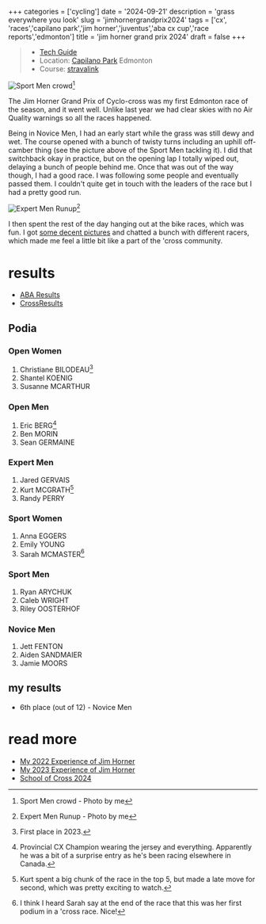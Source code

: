 +++
categories = ['cycling']
date = '2024-09-21'
description = 'grass everywhere you look'
slug = 'jimhornergrandprix2024'
tags = ['cx', 'races','capilano park','jim horner','juventus','aba cx cup','race reports','edmonton']
title = 'jim horner grand prix 2024'
draft = false
+++

> * [Tech Guide](https://www.juventus.ab.ca/jim-horner-grand-prix-of-cyclocross) 
> * Location: [Capilano Park](../capilanopark/) Edmonton
> * Course: [stravalink](https://www.strava.com/segments/37842619)

![Sport Men crowd](/jhgp24_sportmen.jpg "Crowd of riders bunched up going up a grassy embankment.")[^1]

The Jim Horner Grand Prix of Cyclo-cross was my first Edmonton race of the season, and it went well. Unlike last year we had clear skies with no Air Quality warnings so all the races happened. 

[^1]: Sport Men crowd - Photo by me

Being in Novice Men, I had an early start while the grass was still dewy and wet. The course opened with a bunch of twisty turns including an uphill off-camber thing (see the picture above of the Sport Men tackling it). I did that switchback okay in practice, but on the opening lap I totally wiped out, delaying a bunch of people behind me. Once that was out of the way though, I had a good race. I was following some people and eventually passed them. I couldn't quite get in touch with the leaders of the race but I had a pretty good run.

![Expert Men Runup](/jhgp24_expertmen_runup.jpg "Crowd of riders running up a hill pushing bikes (one guy is shouldering his..")[^2]

I then spent the rest of the day hanging out at the bike races, which was fun. I got [some decent pictures](https://www.flickr.com/photos/hungry_j/albums/72177720320499987/) and chatted a bunch with different racers, which made me feel a little bit like a part of the 'cross community.

[^2]: Expert Men Runup - Photo by me
# results

* [ABA Results](https://zone4.ca/race/2024-09-21/89568426/results)
* [CrossResults](https://www.crossresults.com/race/12427)

## Podia

### Open Women

1. Christiane BILODEAU[^3]
2. Shantel KOENIG
3. Susanne MCARTHUR

[^3]: First place in 2023.
### Open Men

1. Eric BERG[^4]
2. Ben MORIN
3. Sean GERMAINE

[^4]: Provincial CX Champion wearing the jersey and everything. Apparently he was a bit of a surprise entry as he's been racing elsewhere in Canada.
### Expert Men

1. Jared GERVAIS
2. Kurt MCGRATH[^5]
3. Randy PERRY

[^5]: Kurt spent a big chunk of the race in the top 5, but made a late move for second, which was pretty exciting to watch.
### Sport Women

1. Anna EGGERS
2. Emily YOUNG
3. Sarah MCMASTER[^6]

[^6]: I think I heard Sarah say at the end of the race that this was her first podium in a 'cross race. Nice!
### Sport Men

1. Ryan ARYCHUK
2. Caleb WRIGHT
3. Riley OOSTERHOF

### Novice Men

1. Jett FENTON
2. Aiden SANDMAIER
3. Jamie MOORS

## my results

* 6th place (out of 12) - Novice Men

# read more

* [My 2022 Experience of Jim Horner](../jimhornergrandprix2022/)
* [My 2023 Experience of Jim Horner](../jimhornergrandprix2023/)
* [School of Cross 2024](../schoolofcross2024/)
